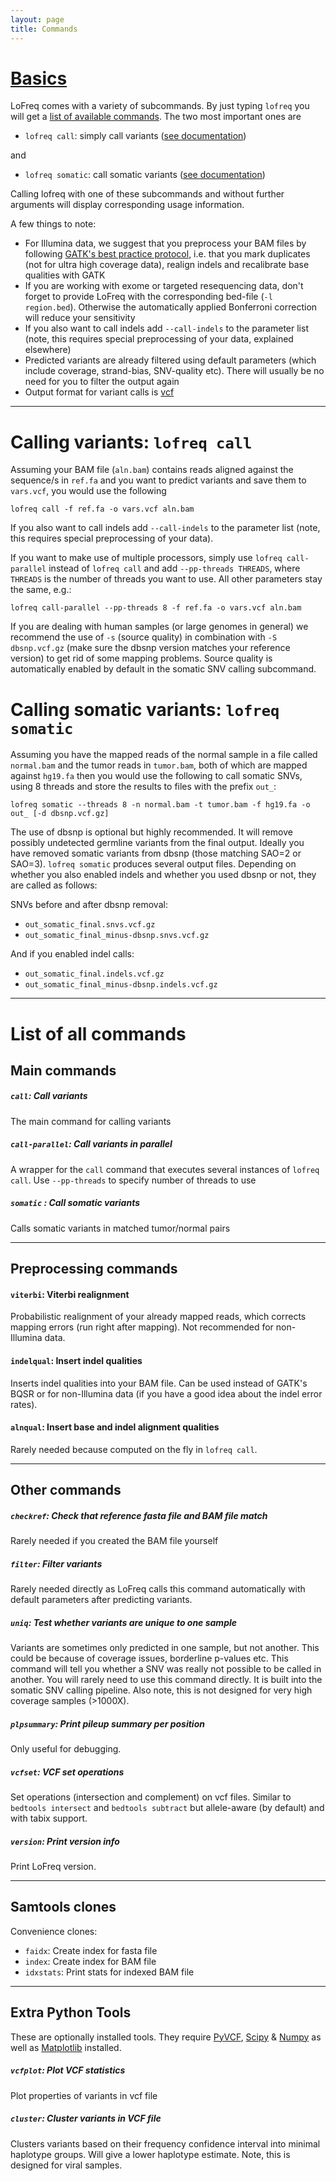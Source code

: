 ```yaml
---
layout: page
title: Commands
---
```


# [Basics](#basics)

LoFreq comes with a variety of subcommands. By just typing `lofreq`
you will get a [list of available commands](#cmdlist). The two most
important ones are

- `lofreq call`: simply call variants ([see documentation](#call))

and

- `lofreq somatic`: call somatic variants  ([see documentation](#somatic))

Calling lofreq with one of these subcommands and without further
arguments will display  corresponding usage information.

A few things to note:

- For Illumina data, we suggest that you preprocess your BAM files by
  following
  [GATK's best practice protocol](http://www.broadinstitute.org/gatk/guide/best-practices),
  i.e. that you mark duplicates (not for ultra high coverage data),
  realign indels and recalibrate base qualities with GATK
- If you are working with exome or targeted resequencing data, don't
  forget to provide LoFreq with the corresponding bed-file (`-l
  region.bed`). Otherwise the automatically applied Bonferroni
  correction will reduce your sensitivity
- If you also want to call indels add `--call-indels` to the parameter
  list (note, this requires special preprocessing of your data,
  explained elsewhere)
- Predicted variants are already filtered using default parameters
  (which include coverage, strand-bias, SNV-quality etc). There will
  usually be no need for you to filter the output again
- Output format for variant calls is [vcf](http://samtools.github.io/hts-specs/VCFv4.1.pdf)

<!-- FIXME preprocessing needs separate article -->



---

# <a name="call">Calling variants: `lofreq call`</a>

Assuming your BAM file (`aln.bam`) contains reads aligned
against the sequence/s in `ref.fa` and you want to predict variants and
save them to `vars.vcf`, you would use the following
 
    lofreq call -f ref.fa -o vars.vcf aln.bam

If you also want to call indels add `--call-indels` to the parameter
list (note, this requires special preprocessing of your data).

<!-- FIXME preprocessing needs separate article-->

If you want to make use of multiple processors, simply use `lofreq
call-parallel` instead of `lofreq call` and add `--pp-threads
THREADS`, where `THREADS` is the number of threads you want to use.
All other parameters stay the same, e.g.:

    lofreq call-parallel --pp-threads 8 -f ref.fa -o vars.vcf aln.bam


If you are dealing with human samples (or large genomes  in general) we
recommend the use of `-s` (source quality) in combination with `-S
dbsnp.vcf.gz` (make sure the dbsnp version matches your reference version) to get rid of
some mapping problems. Source quality is automatically enabled by default in the
somatic SNV calling subcommand.


# <a name="somatic">Calling somatic variants: `lofreq somatic`</a>

Assuming you have the mapped reads of the normal sample in a file
called `normal.bam` and the tumor reads in `tumor.bam`, both of which
are mapped against `hg19.fa` then you would use the following to call
somatic SNVs, using 8 threads and store the results to files with the
prefix `out_`:

    lofreq somatic --threads 8 -n normal.bam -t tumor.bam -f hg19.fa -o out_ [-d dbsnp.vcf.gz]

The use of dbsnp is optional but highly recommended. It will remove
possibly undetected germline variants from the final output. Ideally
you have removed somatic variants from dbsnp (those matching SAO=2 or SAO=3).
`lofreq somatic` produces several output files. Depending on whether
you also enabled indels and whether you used dbsnp or not, they are
called as follows:

SNVs before and after dbsnp removal:

- `out_somatic_final.snvs.vcf.gz`
- `out_somatic_final_minus-dbsnp.snvs.vcf.gz`

And if you enabled indel calls:

- `out_somatic_final.indels.vcf.gz`
- `out_somatic_final_minus-dbsnp.indels.vcf.gz`


---

# <a name="cmdlist">List of all commands</a>

## Main commands

##### `call`: Call variants

The main command for calling variants

##### `call-parallel`: Call variants in parallel

A wrapper for the `call` command that executes several instances of
`lofreq call`. Use `--pp-threads` to specify number of threads to use

##### `somatic` : Call somatic variants

Calls somatic variants in matched tumor/normal pairs


---

## Preprocessing commands 

#### `viterbi`: Viterbi realignment

Probabilistic realignment of your already mapped reads, which corrects
mapping errors (run right after mapping). Not recommended for
non-Illumina data.

#### `indelqual`: Insert indel qualities

Inserts indel qualities into your BAM file. Can be used instead of
GATK's BQSR or for non-Illumina data (if you have a good idea about
the indel error rates).

#### `alnqual`: Insert base and indel alignment qualities

Rarely needed because computed on the fly in `lofreq call`. 


---

## Other commands


##### `checkref`: Check that reference fasta file and BAM file match

Rarely needed if you created the BAM file yourself

##### `filter`: Filter variants

Rarely needed directly as LoFreq calls this command automatically with
default parameters after predicting variants.


##### `uniq`: Test whether variants are unique to one sample

Variants are sometimes only predicted in one sample, but not another.
This could be because of coverage issues, borderline p-values etc.
This command will tell you whether a SNV was really not possible to be
called in another. You will rarely need to use this command directly.
It is built into the somatic SNV calling pipeline. Also note, this is
not designed for very high coverage samples (>1000X).


##### `plpsummary`: Print pileup summary per position

Only useful for debugging.


##### `vcfset`: VCF set operations

Set operations (intersection and complement) on vcf files. Similar to
`bedtools intersect` and `bedtools subtract` but allele-aware (by
default) and with tabix support.


##### `version`: Print version info

Print LoFreq version.

---

##  Samtools clones

Convenience clones:

-    `faidx`: Create index for fasta file
-    `index`: Create index for BAM file
-    `idxstats`: Print stats for indexed BAM file


---
##  Extra Python Tools

These are optionally installed tools. They
require [PyVCF](https://github.com/jamescasbon/PyVCF),
[Scipy](http://www.scipy.org/) & [Numpy](http://www.numpy.org/) as
well as [Matplotlib](http://matplotlib.org/) installed.
 
##### `vcfplot`: Plot VCF statistics

Plot properties of variants in vcf file

##### `cluster`: Cluster variants in VCF file

Clusters variants based on their frequency confidence interval into
minimal haplotype groups. Will give a lower haplotype estimate. Note,
this is designed for viral samples.

